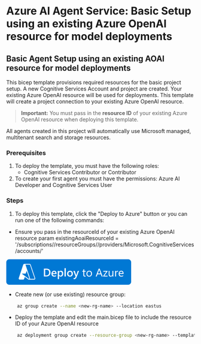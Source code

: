 # Azure AI Agent Service: Basic Setup using an existing Azure OpenAI resource for model deployments

## Basic Agent Setup using an existing AOAI resource for model deployments
   

This bicep template provisions required resources for the basic project setup. A new Cognitive Services Account and project are created. Your existing Azure OpenAI resource will be used for deployments. This template will create a project connection to your existing Azure OpenAI resource. 

> **Important:** You must pass in the **resource ID** of your existing Azure OpenAI resource when deploying this template.

All agents created in this project will automatically use Microsoft managed, multitenant search and storage resources.

### Prerequisites
1. To deploy the template, you must have the following roles:
    * Cognitive Services Contributor or Contributor 
1. To create your first agent you must have the permissions: Azure AI Developer and Cognitive Services User
 
### Steps

1. To deploy this template, click the "Deploy to Azure" button or you can run one of the following commands:

- Ensure you pass in the resourceId of your existing Azure OpenAI resource
    param existingAoaiResourceId = '/subscriptions/<your-subscription-id>/resourceGroups/<your-resource-group-name>/providers/Microsoft.CognitiveServices/accounts/<your-aoai-name>'

[![Deploy To Azure](https://raw.githubusercontent.com/Azure/azure-quickstart-templates/master/1-CONTRIBUTION-GUIDE/images/deploytoazure.svg?sanitize=true)](https://portal.azure.com/#create/Microsoft.Template/uri/https%3A%2F%2Fraw.githubusercontent.com%2Fazure-ai-foundry%2Ffoundry-samples%2Frefs%2Fheads%2Fmain%2Fsamples%2Fmicrosoft%2Finfrastructure-setup%2F42-basic-agent-setup-use-existing-azureopenai%2Fmain.json)


* Create new (or use existing) resource group:

```bash
    az group create --name <new-rg-name> --location eastus
```

* Deploy the template and edit the main.bicep file to include the resource ID of your Azure OpenAI resource

```bash
    az deployment group create --resource-group <new-rg-name> --template-file main.bicep
```
